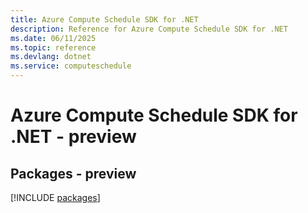 ```yaml
---
title: Azure Compute Schedule SDK for .NET
description: Reference for Azure Compute Schedule SDK for .NET
ms.date: 06/11/2025
ms.topic: reference
ms.devlang: dotnet
ms.service: computeschedule
---
```

# Azure Compute Schedule SDK for .NET - preview
## Packages - preview
[!INCLUDE [packages](compute-schedule-index.md)]